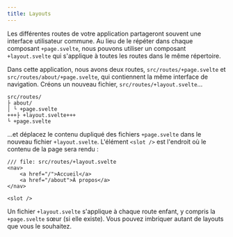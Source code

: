 ```yaml
---
title: Layouts
---
```


Les différentes routes de votre application partageront souvent une interface utilisateur commune. Au lieu de le répéter dans chaque composant `+page.svelte`, nous pouvons utiliser un composant `+layout.svelte` qui s'applique à toutes les routes dans le même répertoire.

Dans cette application, nous avons deux routes, `src/routes/+page.svelte` et `src/routes/about/+page.svelte`, qui contiennent la même interface de navigation. Créons un nouveau fichier, `src/routes/+layout.svelte`...

```
src/routes/
├ about/
│ └ +page.svelte
+++├ +layout.svelte+++
└ +page.svelte
```

...et déplacez le contenu dupliqué des fichiers `+page.svelte` dans le nouveau fichier `+layout.svelte`. L'élément `<slot />` est l'endroit où le contenu de la page sera rendu :

```svelte
/// file: src/routes/+layout.svelte
<nav>
	<a href="/">Accueil</a>
	<a href="/about">À propos</a>
</nav>

<slot />
```

Un fichier `+layout.svelte` s'applique à chaque route enfant, y compris la `+page.svelte` sœur (si elle existe). Vous pouvez imbriquer autant de layouts que vous le souhaitez.
